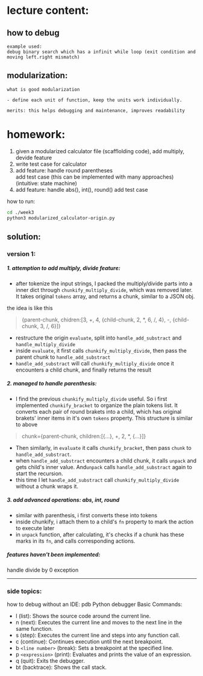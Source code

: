# lecture content:

## how to debug

    example used:
    debug binary search which has a infinit while loop (exit condition and moving left.right mismatch)

## modularization:

    what is good modularization

    - define each unit of function, keep the units work individually.

    merits: this helps debugging and maintenance, improves readability

# homework:

1. given a modularized calculator file (scafflolding code), add multiply, devide feature
2. write test case for calculator
3. add feature:
   handle round parentheses  
   add test case (this can be implemented with many approaches) (intuitive: state machine)
4. add feature:
   handle abs(), int(), round()
   add test case

how to run:

```bash
cd ./week3
python3 modularized_calculator-origin.py
```

## solution:

### version 1:

##### 1. attemption to add multiply, divide feature:

- after tokenize the input strings, I packed the multiply/divide parts into a inner dict through `chunkify_multiply_divide`, which was removed later. It takes original `tokens` array, and returns a chunk, similar to a JSON obj.

the idea is like this

> {parent-chunk, chidren:[3, +, 4, {child-chunk, 2, *, 6, /, 4}, -, {child-chunk, 3, /, 6}]}

- restructure the origin `evaluate`, split into `handle_add_substract` and `handle_multiply_divide`
- inside `evaluate`, it first calls `chunkify_multiply_divide`, then pass the parent chunk to `handle_add_substract`
- `handle_add_substract` will call `chunkify_multiply_divide` once it encounters a child chunk, and finally returns the result

##### 2. managed to handle parenthesis:

- I find the previous `chunkify_multiply_divide` useful. So i first implemented `chunkify_bracket` to organize the plain tokens list. It converts each pair of round brakets into a child, which has original brakets' inner items in it's own `tokens` property. This structure is similar to above

> chunk={parent-chunk, children:[{...}, +, 2, *, {...}]}

- Then similarly, in `evaluate` it calls `chunkify_bracket`, then pass `chunk` to `handle_add_substract`.
- when `handle_add_substract` encounters a child chunk, it calls `unpack` and gets child's inner value. And`unpack` calls `handle_add_substract` again to start the recursion.
- this time I let `handle_add_substract` call `chunkify_multiply_divide` without a chunk wraps it.

##### 3. add advanced operations: abs, int, round

- similar with parenthesis, i first converts these into tokens
- inside chunkify, i attach them to a child's `fn` property to mark the action to execute later
- in `unpack` function, after calculating, it's checks if a chunk has these marks in its `fn`, and calls corresponding actions.

##### features haven't been implemented:

handle divide by 0 exception

---

### side topics:

how to debug without an IDE:
pdb Python debugger
Basic Commands:

- l (list): Shows the source code around the current line.
- n (next): Executes the current line and moves to the next line in the same function.
- s (step): Executes the current line and steps into any function call.
- c (continue): Continues execution until the next breakpoint.
- b `<line number>` (break): Sets a breakpoint at the specified line.
- p `<expression>` (print): Evaluates and prints the value of an expression.
- q (quit): Exits the debugger.
- bt (backtrace): Shows the call stack.
